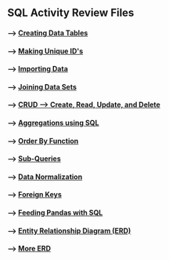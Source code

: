 ## SQL Activity Review Files 

#### --> [Creating Data Tables](https://github.com/Mun-Min/ASU_2022_Bootcamp/tree/master/Activity_Files/07-SQL/1/Activities/02-Ins_Creating_Tables/Solved)

#### --> [Making Unique ID's](https://github.com/Mun-Min/ASU_2022_Bootcamp/tree/master/Activity_Files/07-SQL/1/Activities/04-Ins_Values_of_Uniques/Solved)

#### --> [Importing Data](https://github.com/Mun-Min/ASU_2022_Bootcamp/tree/master/Activity_Files/07-SQL/1/Activities/06-Ins_Importing_Data/Solved)

#### --> [Joining Data Sets](https://github.com/Mun-Min/ASU_2022_Bootcamp/tree/master/Activity_Files/07-SQL/1/Activities/09-Ins_Joins/Solved)

#### --> [CRUD --> Create, Read, Update, and Delete](https://github.com/Mun-Min/ASU_2022_Bootcamp/tree/master/Activity_Files/07-SQL/1/Activities/08-Stu_CRUD)

#### --> [Aggregations using SQL](https://github.com/Mun-Min/ASU_2022_Bootcamp/blob/master/Activity_Files/07-SQL/2/Activities/01-Evr_Import_Data/Unsolved/query.sql)

#### --> [Order By Function](https://github.com/Mun-Min/ASU_2022_Bootcamp/tree/master/Activity_Files/07-SQL/2/Activities/05-Stu_Order_By)

#### --> [Sub-Queries](https://github.com/Mun-Min/ASU_2022_Bootcamp/tree/master/Activity_Files/07-SQL/2/Activities/11-Stu_Mine_the_Subquery)

#### --> [Data Normalization](https://github.com/Mun-Min/ASU_2022_Bootcamp/tree/master/Activity_Files/07-SQL/3/Activities/02-Stu_Data_Normalization)

#### --> [Foreign Keys](https://github.com/Mun-Min/ASU_2022_Bootcamp/tree/master/Activity_Files/07-SQL/3/Activities/04-Stu_Foreign_Keys)

#### --> [Feeding Pandas with SQL](https://github.com/Mun-Min/ASU_2022_Bootcamp/tree/master/Activity_Files/07-SQL/3/Activities/08-Stu_Feeding_Pandas_SQL)

#### --> [Entity Relationship Diagram (ERD)](https://github.com/Mun-Min/ASU_2022_Bootcamp/tree/master/Activity_Files/07-SQL/3/Activities/10-Stu_Designing_ERD)

#### --> [More ERD](https://github.com/Mun-Min/ASU_2022_Bootcamp/tree/master/Activity_Files/07-SQL/3/Activities/11-Stu_ERD)
